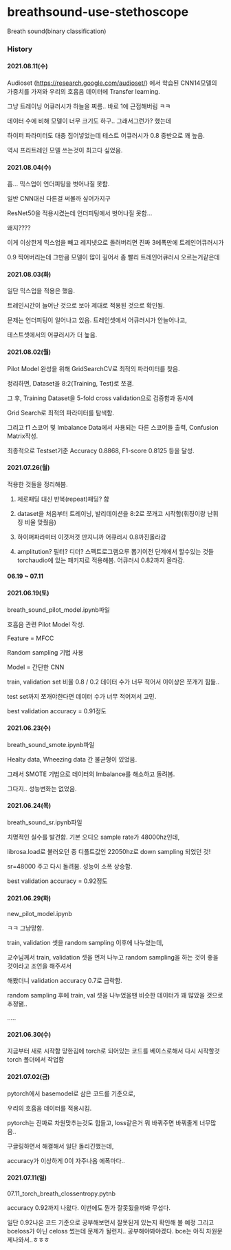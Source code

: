 # breathsound-use-stethoscope
Breath sound(binary classification)

### History

#### 2021.08.11(수)

Audioset (https://research.google.com/audioset/) 에서 학습된 CNN14모델의 가중치를 가져와
우리의 호흡음 데이터에 Transfer learning.

그냥 트레이닝 어큐러시가 하늘을 찌름.. 바로 1에 근접해버림 ㅋㅋ

데이터 수에 비해 모델이 너무 크기도 하구.. 그래서그런가? 했는데

하이퍼 파라미터도 대충 집어넣었는데 테스트 어큐러시가 0.8 중반으로 꽤 높음.

역시 프리트레인 모델 쓰는것이 최고다 싶었음. 

#### 2021.08.04(수)

흠... 믹스업이 언더피팅을 벗어나질 못함.

일반 CNN대신 다른걸 써볼까 싶어가지구

ResNet50을 적용시켰는데 언더피팅에서 벗어나질 못함...

왜지????

이게 이상한게 믹스업을 빼고 레지넷으로 돌려버리면 진짜 3에폭만에 트레인어큐러시가

0.9 찍어버리는데 그만큼 모델이 많이 깊어서 좀 빨리 트레인어큐러시 오르는거같은데



#### 2021.08.03(화)

일단 믹스업을 적용은 했음.

트레인시간이 늘어난 것으로 보아 제대로 적용된 것으로 확인됨.

문제는 언더피팅이 일어나고 있음. 트레인셋에서 어큐러시가 안늘어나고,

테스트셋에서의 어큐러시가 더 높음.



#### 2021.08.02(월)
Pilot Model 완성을 위해 GridSearchCV로 최적의 파라미터를 찾음.

정리하면, Dataset을 8:2(Training, Test)로 쪼갬.

그 후, Training Dataset을 5-fold cross validation으로 검증함과 동시에

Grid Search로 최적의 파라미터를 탐색함.

그리고 f1 스코어 및 Imbalance Data에서 사용되는 다른 스코어들 출력, Confusion Matrix작성.

최종적으로 Testset기준 Accuracy 0.8868, F1-score 0.8125 등을 달성.

#### 2021.07.26(월)
적용한 것들을 정리해봄.

1. 제로패딩 대신 반복(repeat)패딩? 함

2. dataset을 처음부터 트레이닝, 발리데이션을 8:2로 쪼개고 시작함(휘징이랑 난휘징 비율 맞췄음)

3. 하이퍼파라미터 이것저것 만지니까 어큐러시 0.8까진올라감

4. amplitution? 필터? 디더? 스펙트로그램으루 뽑기이전 단계에서 할수있는 것들 torchaudio에 있는 패키지로 적용해봄. 어큐러시 0.82까지 올라감.



#### 06.19 ~ 07.11
#### 2021.06.19(토)
breath_sound_pilot_model.ipynb파일

호흡음 관련 Pilot Model 작성.

Feature = MFCC

Random sampling 기법 사용

Model = 간단한 CNN

train, validation set 비율 0.8 / 0.2 데이터 수가 너무 적어서 이이상은 쪼개기 힘듦..

test set까지 쪼개야한다면 데이터 수가 너무 적어져서 고민.

best validation accuracy = 0.91정도

#### 2021.06.23(수)
breath_sound_smote.ipynb파일

Healty data, Wheezing data 간 불균형이 있었음.

그래서 SMOTE 기법으로 데이터의 Imbalance를 해소하고 돌려봄.

그다지.. 성능변화는 없었음.


#### 2021.06.24(목)
breath_sound_sr.ipynb파일

치명적인 실수를 발견함. 기본 오디오 sample rate가 48000hz인데,

librosa.load로 불러오던 중 디폴트값인 22050hz로 down sampling 되었던 것!

sr=48000 주고 다시 돌려봄. 성능이 소폭 상승함.

best validation accuracy = 0.92정도

#### 2021.06.29(화)
new_pilot_model.ipynb

ㅋㅋ 그냥망함.

train, validation 셋을 random sampling 이후에 나누었는데,

교수님께서 train, validation 셋을 먼저 나누고 random sampling을 하는 것이 좋을 것이라고 조언을 해주셔서

해봤더니 validation accuracy 0.7로 급락함.

random sampling 후에 train, val 셋을 나누었을땐 비슷한 데이터가 꽤 많았을 것으로 추정됌..

.....

#### 2021.06.30(수)
지금부터 새로 시작함
망한김에 torch로 되어있는 코드를 베이스로해서 다시 시작할것
torch 폴더에서 작업함

#### 2021.07.02(금)
pytorch에서 basemodel로 삼은 코드를 기준으로,

우리의 호흡음 데이터를 적용시킴.

pytorch는 진짜로 차원맞추는것도 힘들고, loss같은거 뭐 바꿔주면 바꿔줄게 너무많음..

구글링하면서 해결해서 일단 돌리긴했는데,

accuracy가 이상하게 0이 자주나옴 에폭마다..

#### 2021.07.11(일)
07.11_torch_breath_clossentropy.pytnb

accuracy 0.92까지 나왔다. 이번에도 뭔가 잘못됬을까봐 무섭다.

일단 0.92나온 코드 기준으로 공부해보면서 잘못된게 있는지 확인해 볼 예정
그리고 bceloss가 아닌 celoss 썼는데 문제가 될런지.. 공부해야봐야겠다.
bce는 아직 차원문제나와서..ㅎㅎㅎ
